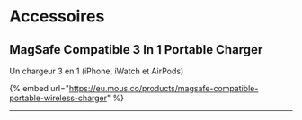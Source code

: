 # Accessoires

## MagSafe Compatible 3 In 1 Portable Charger

Un chargeur 3 en 1 (iPhone, iWatch et AirPods)

{% embed url="https://eu.mous.co/products/magsafe-compatible-portable-wireless-charger" %}

***

